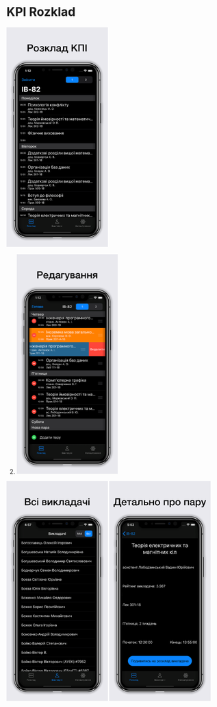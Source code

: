#  KPI Rozklad

<img src="images/v2_11.png" alt="First" style="zoom:50%;" />

2. <img src="images/v2_22.png" alt="First" style="zoom:50%;" />

<img src="images/v2_33.png" alt="First" style="zoom:50%;" />

<img src="images/v2_44.png" alt="First" style="zoom:50%;" />